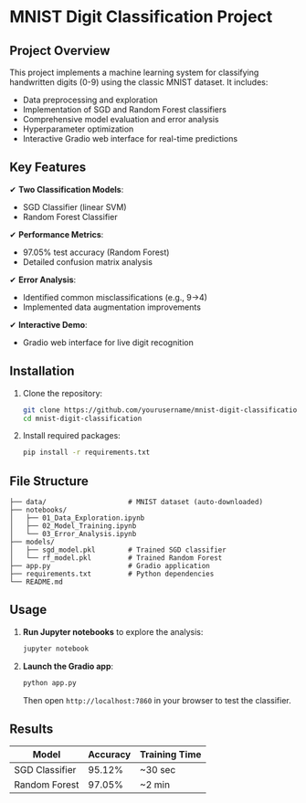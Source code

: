 # **MNIST Digit Classification Project**

## **Project Overview**
This project implements a machine learning system for classifying handwritten digits (0-9) using the classic MNIST dataset. It includes:
- Data preprocessing and exploration
- Implementation of SGD and Random Forest classifiers
- Comprehensive model evaluation and error analysis
- Hyperparameter optimization
- Interactive Gradio web interface for real-time predictions

## **Key Features**
✔ **Two Classification Models**:  
   - SGD Classifier (linear SVM)  
   - Random Forest Classifier  

✔ **Performance Metrics**:  
   - 97.05% test accuracy (Random Forest)  
   - Detailed confusion matrix analysis  

✔ **Error Analysis**:  
   - Identified common misclassifications (e.g., 9→4)  
   - Implemented data augmentation improvements  

✔ **Interactive Demo**:  
   - Gradio web interface for live digit recognition  

## **Installation**
1. Clone the repository:
   ```bash
   git clone https://github.com/yourusername/mnist-digit-classification.git
   cd mnist-digit-classification
   ```

2. Install required packages:
   ```bash
   pip install -r requirements.txt
   ```

## **File Structure**
```
├── data/                    # MNIST dataset (auto-downloaded)
├── notebooks/
│   ├── 01_Data_Exploration.ipynb
│   ├── 02_Model_Training.ipynb
│   └── 03_Error_Analysis.ipynb
├── models/
│   ├── sgd_model.pkl        # Trained SGD classifier
│   └── rf_model.pkl         # Trained Random Forest
├── app.py                   # Gradio application
├── requirements.txt         # Python dependencies
└── README.md
```

## **Usage**
1. **Run Jupyter notebooks** to explore the analysis:
   ```bash
   jupyter notebook
   ```

2. **Launch the Gradio app**:
   ```bash
   python app.py
   ```
   Then open `http://localhost:7860` in your browser to test the classifier.

## **Results**
| Model | Accuracy | Training Time |
|-------|----------|---------------|
| SGD Classifier | 95.12% | ~30 sec |
| Random Forest | 97.05% | ~2 min |
 
 
